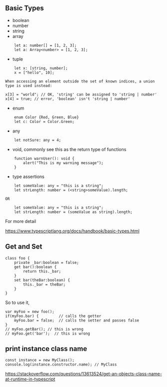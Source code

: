 ## Basic Types
- boolean
- number
- string
- array
```
	let a: number[] = [1, 2, 3];
	let a: Array<number> = [1, 2, 3];
```
- tuple
```
	let x: [string, number];
	x = ["hello", 10]; 
```
	When accessing an element outside the set of known indices, a union type is used instead:
```
x[3] = "world"; // OK, 'string' can be assigned to 'string | number'
x[4] = true; // error, 'boolean' isn't 'string | number'
```	
- enum
```
	enum Color {Red, Green, Blue}
	let c: Color = Color.Green;
```
- any
```
	let notSure: any = 4;
```

- void, commonly see this as the return type of functions
```
	function warnUser(): void {
	    alert("This is my warning message");
	}
```

- type assertions
```
	let someValue: any = "this is a string";
	let strLength: number = (<string>someValue).length;
```
	OR 
```
	let someValue: any = "this is a string";
	let strLength: number = (someValue as string).length;
```




For more detail 

https://www.typescriptlang.org/docs/handbook/basic-types.html

## Get and Set
```
class foo {
    private _bar:boolean = false;
    get bar():boolean {
        return this._bar;
    }
    set bar(theBar:boolean) {
        this._bar = theBar;
    }
}
```
So to use it,
```
var myFoo = new foo();
if(myFoo.bar) {         // calls the getter
    myFoo.bar = false;  // calls the setter and passes false
}
// myFoo.getBar(); // this is wrong    
// myFoo.get('bar');  // this is wrong
```

## print instance class name
```
const instance = new MyClass();
console.log(instance.constructor.name); // MyClass
```
https://stackoverflow.com/questions/13613524/get-an-objects-class-name-at-runtime-in-typescript

